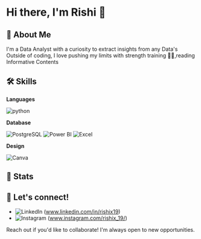 # Hi there, I'm Rishi 👋

## 🚀 About Me

I'm a Data Analyst with a curiosity to extract insights from any Data's
Outside of coding, I love pushing my limits with strength training 🏋️‍♀️,reading Informative Contents

## 🛠️ Skills

**Languages**

![python](https://img.shields.io/badge/Python-FFD43B?style=for-the-badge&logo=python&logoColor=darkgreen)

**Database**

![PostgreSQL](https://img.shields.io/badge/PostgreSQL-316192?style=for-the-badge&logo=postgresql&logoColor=white)
![Power BI](https://img.shields.io/badge/PowerBI-F2C811?style=for-the-badge&logo=Power%20BI&logoColor=white)
![Excel](https://img.shields.io/badge/Microsoft_Excel-217346?style=for-the-badge&logo=microsoft-excel&logoColor=white)

**Design**

![Canva](https://img.shields.io/badge/Canva-%2300C4CC.svg?&style=for-the-badge&logo=Canva&logoColor=white)

## 📌 Stats

## 🤝 Let's connect!

- ![LinkedIn](https://img.shields.io/badge/LinkedIn-0077B5?style=for-the-badge&logo=linkedin&logoColor=white) (www.linkedin.com/in/rishix19)
- ![Instagram](https://img.shields.io/badge/Instagram-E4405F?style=for-the-badge&logo=instagram&logoColor=white) (www.instagram.com/rishix_19/)

Reach out if you'd like to collaborate! I'm always open to new opportunities.
